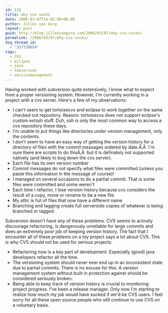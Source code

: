 ```yaml
---
id: 116
title: why cvs sucks
date: 2006-03-07T14:02:00+00:00
author: Jilles van Gurp
layout: post
guid: http://blog.jillesvangurp.com/2006/03/07/why-cvs-sucks/
permalink: /2006/03/07/why-cvs-sucks/
dsq_thread_id:
  - "337720654"
tags:
  - CVS
  - eclipse
  - java
  - subversion
  - versionmanagement
---
```

Having worked with subversion quite extensively, I know what to expect from a proper versioning system. However, I'm currently working in a project with a cvs server. Here's a few of my observations:

- I can't seem to get tortoisecvs and eclipse to work together on the same checked out repository. Reason: tortoisecvs does not support eclipse's custom extssh stuff. Duh, ssh is only the most common way to access a cvs repository these days.
- I'm unable to put things like directories under version management, only the contents.
- I don't seem to have an easy way of getting the version history for a directory of files with the commit messages ordered by date.Ã‚Â  I'm sure there are scripts to do thisÃ‚Â  but it is definately not supported natively (and likely to bog down the cvs server).
- Each file has its own version number
- Commit messages do not specify what files were committed (unless you paste this information in the message of course)!
- I managed on several occasions to do a partial commit. That is some files were committed and some weren't
- Each time I refactor, I lose version history because cvs considers the result of a copy, move or rename to be a new file.
- My attic is full of files that now have a different name
- Branching and tagging create full serverside copies of whatever is being branched or tagged

Subversion doesn't have any of these problems. CVS seems to actively discourage refactoring, is dangerously unreliable for large commits and does an extremely poor job of keeping version history. The fact that I encounter all of these problems on a toy project says a lot about CVS.
This is why CVS should not be used for serious projects:

- Refactoring now is a key part of development. Especially (good) java developers refactor all the time.
- The versioning system should never ever end up in an inconsistent state due to partial commits. There is no excuse for this. A version management system without built in protection against should be considered seriously broken.
- Being able to keep track of version history is crucial to monitoring project progress. I've been a release manager. Only now I'm starting to realize how much my job would have sucked if we'd be CVS users. I feel sorry for all these open source people who still continue to use CVS on a voluntary basis.

